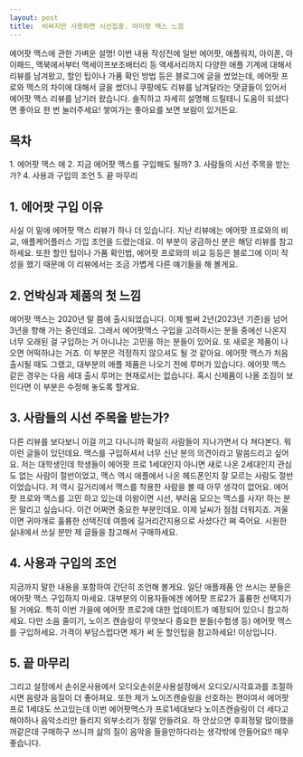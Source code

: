 ```yaml
---
layout: post
title:  비싸지만 사용하면 시선집중. 아이팟 맥스 느낌
---
```


에어팟 맥스에 관한 가벼운 설명!
이번 내용 작성전에 일반 에어팟, 애플워치, 아이폰, 아이패드, 맥북에서부터 맥세이프보조배터리 등 액세서리까지 다양한 애플 기계에 대해서 리뷰를 남겨왔고, 할인 팁이나 가품 확인 방법 등은 블로그에 글을 썼었는데, 에어팟 프로와 맥스의 차이에 대해서 글을 썼더니 쿠팡에도 리뷰를 남겨달라는 댓글들이 있어서 에어팟 맥스 리뷰를 남기러 왔습니다. 솔직하고 자세히 설명해 드릴테니 도움이 되셨다면 좋아요 한 번 눌러주세요! 쌓여가는 좋아요를 보면 보람이 있거든요.


<h2>목차</h2>
1. 에어팟 맥스 애
2. 지금 에어팟 맥스를 구입해도 될까?
3. 사람들의 시선 주목을 받는가?
4. 사용과 구입의 조언
5. 끝 마무리



<h2>1. 에어팟 구입 이유</h2>
사실 이 밑에 에어팟 맥스 리뷰가 하나 더 있습니다. 지난 리뷰에는 에어팟 프로와의 비교, 애플케어플러스 가입 조언을 드렸는데요. 
이 부분이 궁금하신 분은 해당 리뷰를 참고하세요. 
또한 할인 팁이나 가품 확인법, 에어팟 프로와의 비교 등등은 블로그에 이미 작성을 했기 때문에 이 리뷰에서는 조금 가볍게 다른 얘기들을 해 볼게요.



<h2>2. 언박싱과 제품의 첫 느낌</h2>
에어팟 맥스는 2020년 말 쯤에 출시되었습니다. 
이제 벌써 2년(2023년 기준)을 넘어 3년을 향해 가는 중인데요. 
그래서 에어팟맥스 구입을 고려하시는 분들 중에선 나온지 너무 오래된 걸 구입하는 거 아니냐는 고민을 하는 분들이 있어요. 
또 새로운 제품이 나오면 어떡하냐는 거죠. 
이 부분은 걱정하지 않으셔도 될 것 같아요. 에어팟 맥스가 처음 출시될 때도 그랬고, 대부분의 애플 제품은 나오기 전에 루머가 있습니다. 
에어팟 맥스 같은 경우는 다음 세대 출시 루머는 현재로서는 없습니다. 
혹시 신제품이 나올 조짐이 보인다면 이 부분은 수정해 놓도록 할게요.



<h2>3. 사람들의 시선 주목을 받는가?</h2>
다른 리뷰를 보다보니 이걸 끼고 다니니까 확실히 사람들이 지나가면서 다 쳐다본다.
뭐 이런 글들이 있던데요. 
맥스를 구입하셔서 너무 신난 분의 의견이라고 말씀드리고 싶어요. 
저는 대학생인데 학생들이 에어팟 프로 1세대인지 아니면 새로 나온 2세대인지 관심도 없는 사람이 절반이었고, 맥스 역시 애플에서 나온 헤드폰인지 잘 모르는 사람도 절반이었습니다. 
저 역시 길거리에서 맥스를 착용한 사람을 볼 때 아무 생각이 없어요. 
에어팟 프로와 맥스를 고민 하고 있는데 이왕이면 시선, 부러움 모으는 맥스를 사자!
하는 분은 말리고 싶습니다. 이건 어쩌면 중요한 부분인데요. 
이제 날씨가 점점 더워지죠. 
겨울이면 귀마개로 훌륭한 선택진데 여름에 길거리간지용으로 사셨다간 쪄 죽어요. 
시원한 실내에서 쓰실 분만 제 글들을 참고해서 구매하세요.



<h2>4. 사용과 구입의 조언</h2>
지금까지 말한 내용을 포함하여 간단히 조언해 볼게요.
일단 애플제품 안 쓰시는 분들은 에어팟 맥스 구입하지 마세요.
대부분의 이용자들에겐 에어팟 프로2가 훌륭한 선택지가 될 거에요.
특히 이번 가을에 에어팟 프로2에 대한 업데이트가 예정되어 있으니 참고하세요.
다만 소음 줄이기, 노이즈 캔슬링이 무엇보다 중요한 분들(수험생 등) 에어팟 맥스를 구입하세요.
가격이 부담스럽다면 제가 써 둔 할인팁을 참고하세요! 이상입니다.



<h2>5. 끝 마무리</h2>
그리고 설정에서 손쉬운사용에서 오디오손쉬운사용설정에서 오디오/시각효과를 조절하시면 음량과 음질이 더
좋아져요.
또한 제가 노이즈캔슬링을 선호하는 편이여서 에어팟 프로 1세대도 쓰고있는데 이번 에어팟맥스가 프로1세대보다 노이즈캔슬링이 더 세다고해야하나 음악소리만 들리지 외부소리가 정말 안들려요.
하 안샀으면 후회정말 많이했을꺼같은데 구매하구 쓰니까 삶의 질이 음악을 들을만하다라는 생각밖에 안들어요!! 매우 좋습니다.